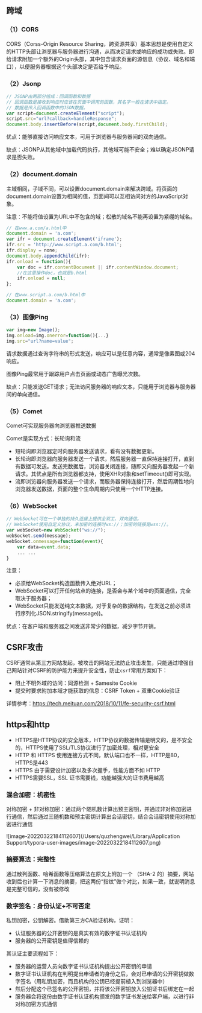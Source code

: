 ## 跨域

### （1）CORS

CORS（Corss-Origin Resource Sharing，跨资源共享）基本思想是使用自定义的HTTP头部让浏览器与服务器进行沟通，从而决定请求或响应的成功或失败。即给请求附加一个额外的Origin头部，其中包含请求页面的源信息（协议、域名和端口），以便服务器根据这个头部决定是否给予响应。

### （2）Jsonp

```js
// JSONP由两部分组成：回调函数和数据
// 回调函数是接收到响应时应该在页面中调用的函数，其名字一般在请求中指定。
// 数据是传入回调函数中的JSON数据。
var script=document.createElement("script");
script.src="url?callback=handleResponse";
document.body.insertBefore(script,document.body.firstChild);
```

优点：能够直接访问响应文本，可用于浏览器与服务器间的双向通信。

缺点：JSONP从其他域中加载代码执行，其他域可能不安全；难以确定JSONP请求是否失败。

### （2）document.domain

主域相同，子域不同，可以设置document.domain来解决跨域。将页面的document.domain设置为相同的值，页面间可以互相访问对方的JavaScript对象。

注意：不能将值设置为URL中不包含的域；松散的域名不能再设置为紧绷的域名。

```javascript
// 在www.a.com/a.html中
document.domain = 'a.com';
var ifr = document.createElement('iframe');
ifr.src = 'http://www.script.a.com/b.html';
ifr.display = none;
document.body.appendChild(ifr);
ifr.onload = function(){
    var doc = ifr.contentDocument || ifr.contentWindow.document;
    //在这里操作doc，也就是b.html
    ifr.onload = null;
};

// 在www.script.a.com/b.html中
document.domain = 'a.com';
```

### （3）图像Ping

```js
var img=new Image();
img.onload=img.onerror=function(){...}
img.src="url?name=value";
```

请求数据通过查询字符串的形式发送，响应可以是任意内容，通常是像素图或204响应。

图像Ping最常用于跟踪用户点击页面或动态广告曝光次数。

缺点：只能发送GET请求；无法访问服务器的响应文本，只能用于浏览器与服务器间的单向通信。

### （5）Comet

Comet可实现服务器向浏览器推送数据

Comet是实现方式：长轮询和流

- 短轮询即浏览器定时向服务器发送请求，看有没有数据更新。
- 长轮询即浏览器向服务器发送一个请求，然后服务器一直保持连接打开，直到有数据可发送。发送完数据后，浏览器关闭连接，随即又向服务器发起一个新请求。其优点是所有浏览器都支持，使用XHR对象和setTimeout()即可实现。
- 流即浏览器向服务器发送一个请求，而服务器保持连接打开，然后周期性地向浏览器发送数据，页面的整个生命周期内只使用一个HTTP连接。

### （6）WebSocket

```js
// WebSocket可在一个单独的持久连接上提供全双工、双向通信。
// WebSocket使用自定义协议，未加密的连接时ws://；加密的链接是wss://。
var webSocket=new WebSocket("ws://");
webSocket.send(message);
webSocket.onmessage=function(event){
    var data=event.data;
    ... ...
}
```

注意：

- 必须给WebSocket构造函数传入绝对URL；
- WebSocket可以打开任何站点的连接，是否会与某个域中的页面通信，完全取决于服务器；
- WebSocket只能发送纯文本数据，对于复杂的数据结构，在发送之前必须进行序列化JSON.stringify(message))。

优点：在客户端和服务器之间发送非常少的数据，减少字节开销。

## CSRF攻击

CSRF通常从第三方网站发起，被攻击的网站无法防止攻击发生，只能通过增强自己网站针对CSRF的防护能力来提升安全性，防止`csrf`常用方案如下：

- 阻止不明外域的访问：同源检测 + Samesite Cookie
- 提交时要求附加本域才能获取的信息：CSRF Token + 双重Cookie验证

详情参考：https://tech.meituan.com/2018/10/11/fe-security-csrf.html

## https和http

- HTTPS是HTTP协议的安全版本，HTTP协议的数据传输是明文的，是不安全的，HTTPS使用了SSL/TLS协议进行了加密处理，相对更安全
- HTTP 和 HTTPS 使用连接方式不同，默认端口也不一样，HTTP是80，HTTPS是443
- HTTPS 由于需要设计加密以及多次握手，性能方面不如 HTTP
- HTTPS需要SSL，SSL 证书需要钱，功能越强大的证书费用越高

### 混合加密：机密性

对称加密 + 非对称加密：通过两个随机数计算出预主密钥，并通过非对称加密进行通信，然后通过三随机数和预主密钥计算出会话密钥，结合会话密钥使用对称加密进行通信

![image-20220322184112607](/Users/quzhengwei/Library/Application Support/typora-user-images/image-20220322184112607.png)

### 摘要算法：完整性

通过散列函数、哈希函数等压缩算法在原文上附加一个 （SHA-2 的）摘要，网站收到后也计算一下消息的摘要，把这两份“指纹”做个对比，如果一致，就说明消息是完整可信的，没有被修改

### 数字签名：身份认证+不可否定

私钥加密，公钥解密。借助第三方CA验证机构，证明：

- 认证服务器的公开密钥的是真实有效的数字证书认证机构
- 服务器的公开密钥是值得信赖的

其认证主要流程如下：

- 服务器的运营人员向数字证书认证机构提出公开密钥的申请
- 数字证书认证机构在判明提出申请者的身份之后，会对已申请的公开密钥做数字签名（用私钥加密，而且机构的公钥已经提前植入到浏览器中）
- 然后分配这个已签名的公开密钥，并将该公开密钥放入公钥证书后绑定在一起
- 服务器会将这份由数字证书认证机构颁发的数字证书发送给客户端，以进行非对称加密方式通信



